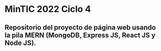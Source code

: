 # MinTIC 2022 Ciclo 4
## **Repositorio del proyecto de página web usando la pila MERN (MongoDB, Express JS, React JS y Node JS).**<br/>
